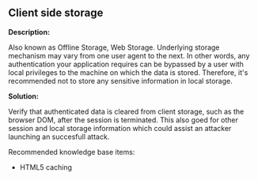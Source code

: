 Client side storage
-------

**Description:**

Also known as Offline Storage, Web Storage. Underlying storage mechanism may vary from one
user agent to the next. In other words, any authentication your application requires can
be bypassed by a user with local privileges to the machine on which the data is stored.
Therefore, it's recommended not to store any sensitive information in local storage.

**Solution:**

Verify that authenticated data is cleared from client storage, such as the browser DOM, after the 
session is terminated. This also goed for other session and local storage information which could
assist an attacker launching an succesfull attack.

Recommended knowledge base items:
- HTML5 caching